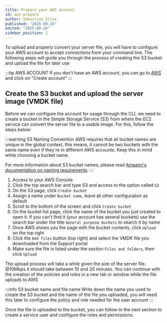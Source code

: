 ```yaml
---
title: Prepare your AWS account
id: aws-prepare
author: Sebastian Silva
published: "2025-08-20"
edited: "2025-08-20"
sidebar_position: 1
---
```


To upload and properly convert your server file, you will have to configure your AWS account to accept connections from your command line. The following steps will guide you through the process of creating the S3 bucket and upload the file for later use

:::tip AWS ACCOUNT
If you don't have an AWS account, you can go to [AWS](https://aws.amazon.com/) and click on "Create account"
:::

## Create the S3 bucket and upload the server image (VMDK file)

Before we can configure the account for usage through the CLI, we need to create a bucket in the Simple Storage Service (S3) from where the EC2 service can convert the server file to a usable image. For this, follow the steps below:

:::warning S3 Naming Convention
AWS requires that all bucket names are unique in the global context, this means, it cannot be two buckets with the same name even if they're in different AWS accounts. Keep this in mind while choosing a bucket name.

For more information about S3 bucket names, please read [Amazon's documentation on naming requirements](https://docs.aws.amazon.com/AmazonS3/latest/userguide/bucketnamingrules.html).
:::

1. Access to your AWS Console
2. Click the top search bar and type S3 and access to the option called `S3`
3. On the S3 page, click `Create bucket`
4. Assign a name under `Bucket name`, leave all other configuration as default
5. Scroll to the bottom of the screen and click `Create bucket`
6. On the bucket list page, click the name of the bucket you just created to open it. If you can't find it (your account has several buckets) use the search bar under the title `General purpose buckets` to search it by name
7. Once AWS shows you the page with the bucket contents, click `Upload` on the top right
8. Click the `Add files` button (top right) and select the VMDK file you downloaded from the Support portal
9. Make sure the file is listed under the section `Files and folders`, then click `Upload`

The upload process will take a while given the size of the server file. @10Mbps it should take between 10 and 20 minutes. You can continue with the creation of the policies and roles in a new tab or window while the file uploads to AWS

:::info S3 bucket name and file name
Write down the name you used to create the S3 bucket and the name of the file you uploaded, you will need this later to configure the policy and role needed for the user account
:::

Once the file is uploaded to the bucket, you can follow to the next section to create a service user and configure the roles and permissions.
